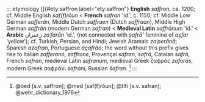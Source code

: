 ::: etymology
[]{#ety:saffron label="ety:saffron"} **English** *saffron*, ca. 1200;
cf. Middle English *saf(f)rǒun* \< **French** *safran* 'id.', c. 1150;
cf. Middle Low German *safferân*, Middle Dutch *saffraen* (Dutch
*saffraan*), Middle High German *saffrân* (modern German *safran*) \<
**Medieval Latin** *saffrānum* 'id.' \< **Arabic** زعفران *zaʿfarān*
'id.', (not connected with *ṣafrā'* feminine of *aṣfar* 'yellow'); cf.
Turkish, Persian, and Hindi; Jewish Aramaic *zaʿperānā*; Spanish
*azafran*, Portuguese *açafrão*; the word without this prefix gives rise
to Italian *zafferano, zaffrone*, Provençal *safran, safrá*, Catalan
*safrá*, French *safran*, medieval Latin *safranum*, medieval Greek
ζαϕρᾶς *zaforás*, modern Greek σαϕράνι *safráni*, Russian *šafran*. [^1]
:::

[^1]: @oed [s.v. saffron]; @med [saf(f)rǒun]; @tlfi [s.v. safran];
    @wehr_dictionary_1976
